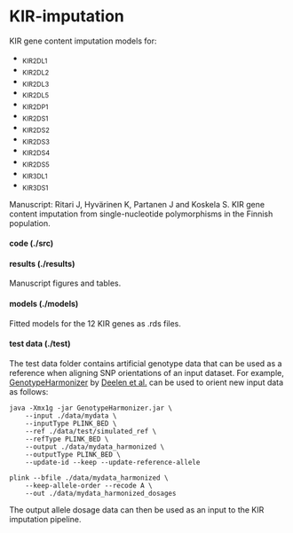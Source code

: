 # KIR-imputation
KIR gene content imputation models for: 
* <sub>KIR2DL1</sub>
* <sub>KIR2DL2</sub>
* <sub>KIR2DL3</sub>
* <sub>KIR2DL5</sub>
* <sub>KIR2DP1</sub>
* <sub>KIR2DS1</sub>
* <sub>KIR2DS2</sub>
* <sub>KIR2DS3</sub>
* <sub>KIR2DS4</sub>
* <sub>KIR2DS5</sub>
* <sub>KIR3DL1</sub>
* <sub>KIR3DS1</sub>

Manuscript: Ritari J, Hyvärinen K, Partanen J and Koskela S. KIR gene content imputation from single-nucleotide polymorphisms in the Finnish population. 


#### code (./src)

#### results (./results)
Manuscript figures and tables.


#### models (./models)
Fitted models for the 12 KIR genes as .rds files.

#### test data (./test)
The test data folder contains artificial genotype data that can be used as a reference when aligning SNP orientations of an input dataset.
For example, [GenotypeHarmonizer](https://github.com/molgenis/systemsgenetics/wiki/Genotype-Harmonizer) by [Deelen et al.](https://bmcresnotes.biomedcentral.com/articles/10.1186/1756-0500-7-901) can be used to orient new input data as follows:
```
java -Xmx1g -jar GenotypeHarmonizer.jar \
    --input ./data/mydata \
    --inputType PLINK_BED \
    --ref ./data/test/simulated_ref \ 
    --refType PLINK_BED \
    --output ./data/mydata_harmonized \
    --outputType PLINK_BED \ 
    --update-id --keep --update-reference-allele
 
plink --bfile ./data/mydata_harmonized \
    --keep-allele-order --recode A \
    --out ./data/mydata_harmonized_dosages
```   
The output allele dosage data can then be used as an input to the KIR imputation pipeline.

